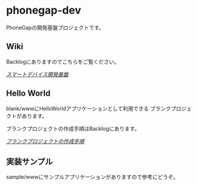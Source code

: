 phonegap-dev
============================

PhoneGapの開発基盤プロジェクトです。

Wiki
--------------------

Backlogにありますのでこちらをご覧ください。

*[スマートデバイス開発基盤](https://flt.backlog.jp/wiki/219TECPTL/%E3%82%B9%E3%83%9E%E3%83%BC%E3%83%88%E3%83%87%E3%83%90%E3%82%A4%E3%82%B9%E9%96%8B%E7%99%BA%E5%9F%BA%E7%9B%A4)*

Hello World
--------------------

blank/wwwにHelloWorldアプリケーションとして利用できる
ブランクプロジェクトがあります。

ブランクプロジェクトの作成手順はBacklogにあります。

*[ブランクプロジェクトの作成手順](https://flt.backlog.jp/wiki/219TECPTL/%E3%83%96%E3%83%A9%E3%83%B3%E3%82%AF%E3%83%97%E3%83%AD%E3%82%B8%E3%82%A7%E3%82%AF%E3%83%88%E3%81%AE%E4%BD%9C%E6%88%90%E6%89%8B%E9%A0%86)*

実装サンプル
--------------------

sample/wwwにサンプルアプリケーションがありますので参考にどうぞ。
